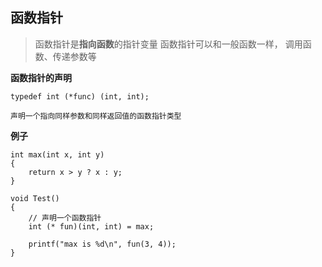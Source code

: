## 函数指针

> 函数指针是**指向函数**的指针变量
> 函数指针可以和一般函数一样， 调用函数、传递参数等

**函数指针的声明**
```
typedef int (*func) (int, int);

声明一个指向同样参数和同样返回值的函数指针类型
```

**例子**
```
int max(int x, int y)
{
    return x > y ? x : y;
}

void Test()
{
    // 声明一个函数指针
    int (* fun)(int, int) = max;

    printf("max is %d\n", fun(3, 4));
}
``` 
